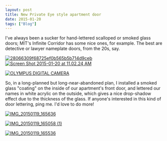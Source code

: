 ```yaml
---
layout: post
title: New Private Eye style apartment door
date: 2015-01-20
tags: ["Blog"]
---
```


I've always been a sucker for hand-lettered scalloped or smoked glass doors; MIT's Infinite Corridor has some nice ones, for example. The best are detective or lawyer nameplate doors, from the 20s, say.

[![28066309f68725ef0b565b5b714d9ceb](http://unterbahn.com/wp-content/uploads/2015/01/28066309f68725ef0b565b5b714d9ceb.jpg)](28066309f68725ef0b565b5b714d9ceb.jpg)[![Screen Shot 2015-01-20 at 11.02.24 AM](http://unterbahn.com/wp-content/uploads/2015/01/Screen-Shot-2015-01-20-at-11.02.24-AM.png)](Screen-Shot-2015-01-20-at-11.02.24-AM.png)

[![OLYMPUS DIGITAL CAMERA](http://unterbahn.com/wp-content/uploads/2015/01/Picture.jpg)](Picture.jpg)

So, in a long-planned but long-near-abandoned plan, I installed a smoked glass "coating" on the inside of our apartment's front door, and lettered our names in white acrylic on the outside, which gives a nice drop-shadow effect due to the thickness of the glass. If anyone's interested in this kind of door lettering, ping me. I'd love to do more!

[![IMG_20150119_165636](IMG_20150119_165636-1024x758.jpg)](http://unterbahn.com/wp-content/uploads/2015/01/IMG_20150119_165636.jpg)

[![IMG_20150119_165058 (1)](IMG_20150119_165058-1-1024x758.jpg)](http://unterbahn.com/wp-content/uploads/2015/01/IMG_20150119_165058-1.jpg)

[![IMG_20150119_165536](IMG_20150119_165536-1024x758.jpg)](http://unterbahn.com/wp-content/uploads/2015/01/IMG_20150119_165536.jpg)